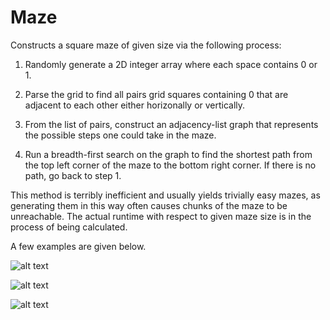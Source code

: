 # Maze

Constructs a square maze of given size via the following process:

1. Randomly generate a 2D integer array where each space contains 0 or 1. 

2. Parse the grid to find all pairs grid squares containing 0 that are adjacent to each other either horizonally or vertically.  

3. From the list of pairs, construct an adjacency-list graph that represents the possible steps one could take in the maze. 

4. Run a breadth-first search on the graph to find the shortest path from the top left corner of the maze to the bottom right corner. If there is no path, go back to step 1. 

This method is terribly inefficient and usually yields trivially easy mazes, as generating them in this way often causes chunks of the maze to be unreachable. The actual runtime with respect to given maze size is in the process of being calculated. 

A few examples are given below. 

![alt text](http://i.imgur.com/ONW7g38.png "Maze of size four.")

![alt text](http://i.imgur.com/wVQiApT.png "Maze of size eight")

![alt text](http://i.imgur.com/ChSEtRY.png "Maze of size ten.")


